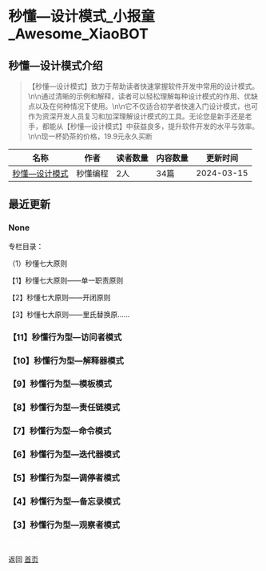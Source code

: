 # 秒懂—设计模式_小报童_Awesome_XiaoBOT

## 秒懂—设计模式介绍
> 【秒懂—设计模式】致力于帮助读者快速掌握软件开发中常用的设计模式。\n\n通过清晰的示例和解释，读者可以轻松理解每种设计模式的作用、优缺点以及在何种情况下使用。\n\n它不仅适合初学者快速入门设计模式，也可作为资深开发人员复习和加深理解设计模式的工具。无论您是新手还是老手，都能从【秒懂—设计模式】中获益良多，提升软件开发的水平与效率。\n\n现一杯奶茶的价格，19.9元永久买断  
  


|名称|作者|读者数量|内容数量|更新时间|
|---|---|---|---|---|
|[秒懂—设计模式](https://xiaobot.net/p/design_pattern?refer=9c3f1c95-a052-465a-9902-f6d75080262a)|秒懂编程|2人|34篇|2024-03-15|

## 最近更新
### None

专栏目录：

（1）秒懂七大原则

【1】秒懂七大原则——单一职责原则

【2】秒懂七大原则——开闭原则

【3】秒懂七大原则——里氏替换原......

### 【11】秒懂行为型—访问者模式

### 【10】秒懂行为型—解释器模式

### 【9】秒懂行为型—模板模式

### 【8】秒懂行为型—责任链模式

### 【7】秒懂行为型—命令模式

### 【6】秒懂行为型—迭代器模式

### 【5】秒懂行为型—调停者模式

### 【4】秒懂行为型—备忘录模式

### 【3】秒懂行为型—观察者模式


<a href="https://github.com/Reno9527/awesome-xiaobot" style="color: white; text-decoration: none;">awesome-xiaobot</a>

返回 [首页](../README.md)
